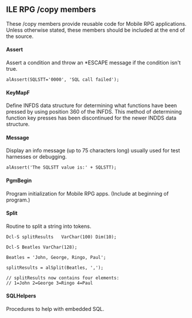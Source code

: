 ## ILE RPG /copy members

These /copy members provide reusable code for Mobile RPG applications. Unless otherwise stated, these members should be included at the end of the source. 

#### Assert 

Assert a condition and throw an *ESCAPE message if the condition isn't true. 

    alAssert(SQLSTT='0000', 'SQL call failed');

#### KeyMapF

Define INFDS data structure for determining what functions have been pressed by using position 360 of the INFDS. This method of determining function key presses has been discontinued for the newer INDDS data structure. 

#### Message
 
Display an info message (up to 75 characters long) usually used for test harnesses or debugging.

    alAssert('The SQLSTT value is:' + SQLSTT);

#### PgmBegin

Program initialization for Mobile RPG apps. (Include at beginning of program.)

#### Split

Routine to split a string into tokens. 

    Dcl-S splitResults   VarChar(100) Dim(10);

    Dcl-S Beatles VarChar(128);
    
    Beatles = 'John, George, Ringo, Paul';

    splitResults = alSplit(Beatles, ',');

    // splitResults now contains four elements: 
    // 1=John 2=George 3=Ringo 4=Paul

#### SQLHelpers

Procedures to help with embedded SQL.

